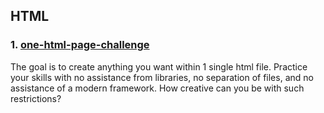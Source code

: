 ## HTML

### 1. [one-html-page-challenge](https://github.com/Metroxe/one-html-page-challenge)

The goal is to create anything you want within 1 single html file. Practice your skills with no assistance from libraries, no separation of files, and no assistance of a modern framework. How creative can you be with such restrictions?
